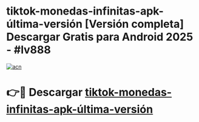 # tiktok-monedas-infinitas-apk-última-versión  [Versión completa] Descargar Gratis para Android 2025 - #lv888

[![acn](https://github.com/user-attachments/assets/0f9c940e-d8b0-45ae-aac7-cd30a18b3e1c)](https://apps.freeplayer.one?title=tiktok-monedas-infinitas-apk-última-versión&ref=9F)

# 👉🔴 Descargar [tiktok-monedas-infinitas-apk-última-versión](https://apps.freeplayer.one?title=tiktok-monedas-infinitas-apk-última-versión&ref=9F)